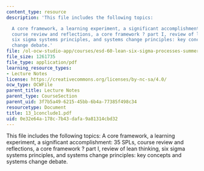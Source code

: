 ```yaml
---
content_type: resource
description: 'This file includes the following topics:

  A core framework, a learning experiment, a significant accomplishment: 35 SPLs,
  course review and reflections, a core framework ? part I, review of lean thinking,
  six sigma systems principles, and systems change principles: key concepts and systems
  change debate.'
file: /ol-ocw-studio-app/courses/esd-60-lean-six-sigma-processes-summer-2004/0e32e64a178c7b43dafa9a81314cbd32_13_1conclude1.pdf
file_size: 1261735
file_type: application/pdf
learning_resource_types:
- Lecture Notes
license: https://creativecommons.org/licenses/by-nc-sa/4.0/
ocw_type: OCWFile
parent_title: Lecture Notes
parent_type: CourseSection
parent_uid: 3f7b5a49-6215-45bb-6b4a-77385f498c34
resourcetype: Document
title: 13_1conclude1.pdf
uid: 0e32e64a-178c-7b43-dafa-9a81314cbd32
---
```

This file includes the following topics:
A core framework, a learning experiment, a significant accomplishment: 35 SPLs, course review and reflections, a core framework ? part I, review of lean thinking, six sigma systems principles, and systems change principles: key concepts and systems change debate.